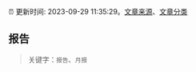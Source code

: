:alarm_clock: 更新时间: 2023-09-29 11:35:29。[文章来源](/README.md)、[文章分类](/TAGS.md)

## 报告


> 关键字：`报告`、`月报`




